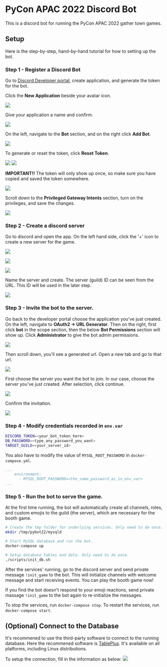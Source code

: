 # PyCon APAC 2022 Discord Bot

This is a discord bot for running the PyCon APAC 2022 gather town games.

## Setup
Here is the step-by-step, hand-by-hand tutorial for how to setting up the bot.

### Step 1 - Register a Discord Bot
Go to [Discord Developer portal](https://discord.com/developers/applications), create application, and generate the token for the bot.

Click the **New Application** beside your avatar icon.

![](./figures/new_application.png)

Give your application a name and confirm.

![](./figures/confirm_application.png)

On the left, navigate to the **Bot** section, and on the right click **Add Bot**.

![](./figures/add_bot.png)

To generate or reset the token, click **Reset Token**.

![](./figures/reset_token.png)
![](./figures/confirm_reset_token.png)

**IMPORTANT!!** The token will only show up once, so make sure you have copied and saved the token somewhere.

![](./figures/copy_the_token.png)

Scroll down to the **Privileged Gateway Intents** section, turn on the privileges, and save the changes.

![](./figures/setup_intents.png)


### Step 2 - Create a discord server
Go to discord and open the app. On the left hand side, click the '+' icon to create a new server for the game.

![](./figures/create_server.png)

![](./figures/select_server_type.png)

![](./figures/select_ta_type.png)

Name the server and create. The server (guild) ID can be seen from the URL. This ID will be used in the later step.

![](./figures/name_the_server_and_create.png)

### Step 3 - Invite the bot to the server.
Go back to the developer portal choose the application you've just created.
On the left, navigate to **OAuth2 -> URL Generator**. Then on the right, first click **bot** in the scope section, then the below **Bot Permissions** section will show up. Click **Administrator** to give the bot admin permissions. 

![](./figures/gen_url_1.png)

Then scroll down, you'll see a generated url. Open a new tab and go to that url.

![](./figures/gen_url_2.png)

First choose the server you want the bot to join. In our case, choose the server you've just created. After selection, click continue.

![](./figures/invite_to_server.png)

Confirm the invitation.

![](./figures/confirm_invitation.png)


### Step 4 - Modify credentials recorded in `env.var`

``` bash
DISCORD_TOKEN=<your_bot_token_here>
DB_PASSWORD=<type_any_password_you_want>
TARGET_GUILD=<your_server_id>
```
You also have to modify the value of `MYSQL_ROOT_PASSWORD` in `docker-compose.yml`.
``` yaml
...
    environment:
      - MYSQL_ROOT_PASSWORD=<the_same_password_as_in_env_var>
...

```

### Step 5 - Run the bot to serve the game.

At the first time running, the bot will automatically create all channels, roles, and custom emojis to the guild (the server), which are necessary for the booth game.

``` bash
# Create the tmp folder for underlying services. Only need to do once.
mkdir /tmp/pybot22/mysqld

# Start MySQL database and run the bot.
docker-compose up

# Setup database tables and data. Only need to do once.
./scripts/init_db.sh
```

After the services' running, go to the discord server and send private message `!init_game` to the bot. This will initialize channels with  welcome message and start receiving events. You can play the booth game now!

If you find the bot doesn't respond to your emoji reactions, send private massage `!init_game` to the bot again to re-initialize the messages.

To stop the services, run `docker-compose stop`.
To restart the services, run `docker-compose start`.

## (Optional) Connect to the Database
It's recommened to use the third-party software to connect to the running database.
Here the recommened software is [TablePlus](https://tableplus.com/download). It's available on all platforms, including Linux distributions.

To setup the connection, fill in the information as below:
![](./figures/tableplus_setup.png)
